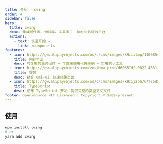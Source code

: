 ```yaml
---
title: 介绍 - cving
order: 4
sidebar: false
hero:
  title: cving
  desc: 集成组件库、物料库、工具库于一体的业务提效平台
  actions:
    - text: 快速开始 →
      link: /components
features:
  - icon: https://gw.alipayobjects.com/os/q/cms/images/k9ziitmp/13668549-b393-42a2-97c3-a6365ba87ac2_w96_h96.png
    title: 内容丰富
    desc: 可复用的业务组件 + 可直接使用代码示例 + 实用的小工具
  - icon: https://gw.alipayobjects.com/zos/bmw-prod/d60657df-0822-4631-9d7c-e7a869c2f21c/k79dmz3q_w126_h126.png
    title: 提效
    desc: 结合 umi-ui，快速搭建页面
  - icon: https://gw.alipayobjects.com/os/q/cms/images/k9zij2bh/67f75d56-0d62-47d6-a8a5-dbd0cb79a401_w96_h96.png
    title: TypeScript
    desc: 使用 TypeScript 开发，提供完整的类型定义文件
footer: Open-source MIT Licensed | Copyright © 2020-present
---
```


## 使用

```bash
npm install cving
# or
yarn add cving
```
